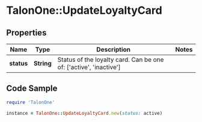 # TalonOne::UpdateLoyaltyCard

## Properties

Name | Type | Description | Notes
------------ | ------------- | ------------- | -------------
**status** | **String** | Status of the loyalty card. Can be one of: [&#39;active&#39;, &#39;inactive&#39;]  | 

## Code Sample

```ruby
require 'TalonOne'

instance = TalonOne::UpdateLoyaltyCard.new(status: active)
```


